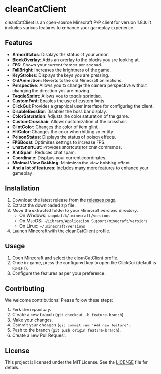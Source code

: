 # cleanCatClient

cleanCatClient is an open-source Minecraft PvP client for version 1.8.9. It includes various features to enhance your gameplay experience.

## Features

- **ArmorStatus**: Displays the status of your armor.
- **BlockOverlay**: Adds an overlay to the blocks you are looking at.
- **FPS**: Shows your current frames per second.
- **FullBright**: Increases the brightness of the game.
- **KeyStrokes**: Displays the keys you are pressing.
- **OldAnimation**: Reverts to the old Minecraft animations.
- **Perspective**: Allows you to change the camera perspective without changing the direction you are moving.
- **ToggleSprint**: Allows you to toggle sprinting.
- **CustomFont**: Enables the use of custom fonts.
- **ClickGui**: Provides a graphical user interface for configuring the client.
- **DisableBossBar**: Disables the boss bar display.
- **ColorSaturation**: Adjusts the color saturation of the game.
- **CustomCrosshair**: Allows customization of the crosshair.
- **GlintColor**: Changes the color of item glint.
- **HitColor**: Changes the color when hitting an entity.
- **PoisonStatus**: Displays the status of poison effects.
- **FPSBoost**: Optimizes settings to increase FPS.
- **ChatShortCut**: Provides shortcuts for chat commands.
- **AntiSpam**: Reduces chat spam.
- **Coordinate**: Displays your current coordinates.
- **Minimal View Bobbing**: Minimizes the view bobbing effect.
- **And a lot of features**: Includes many more features to enhance your gameplay.

## Installation

1. Download the latest release from the [releases page](https://github.com/hoangcoderr/cleanCatClient/releases).
2. Extract the downloaded zip file.
3. Move the extracted folder to your Minecraft versions directory.
   - On Windows: `%appdata%/.minecraft/versions`
   - On MacOS: `~/Library/Application Support/minecraft/versions`
   - On Linux: `~/.minecraft/versions`
4. Launch Minecraft with the cleanCatClient profile.

## Usage

1. Open Minecraft and select the cleanCatClient profile.
2. Once in-game, press the configured key to open the ClickGui (default is `RSHIFT`).
3. Configure the features as per your preference.

## Contributing

We welcome contributions! Please follow these steps:

1. Fork the repository.
2. Create a new branch (`git checkout -b feature-branch`).
3. Make your changes.
4. Commit your changes (`git commit -am 'Add new feature'`).
5. Push to the branch (`git push origin feature-branch`).
6. Create a new Pull Request.

## License

This project is licensed under the MIT License. See the [LICENSE](LICENSE) file for details.